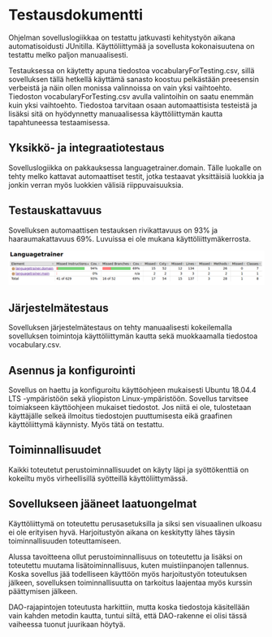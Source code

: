 # Testausdokumentti

Ohjelman sovelluslogiikkaa on testattu jatkuvasti kehitystyön aikana automatisoidusti JUnitilla. Käyttöliittymää ja sovellusta kokonaisuutena on testattu melko paljon manuaalisesti.

Testauksessa on käytetty apuna tiedostoa vocabularyForTesting.csv, sillä sovelluksen tällä hetkellä käyttämä sanasto koostuu pelkästään preesensin verbeistä ja näin ollen monissa valinnoissa on vain yksi vaihtoehto. Tiedoston vocabularyForTesting.csv avulla valintoihin on saatu enemmän kuin yksi vaihtoehto. Tiedostoa tarvitaan osaan automaattisista testeistä ja lisäksi sitä on hyödynnetty manuaalisessa käyttöliittymän kautta tapahtuneessa testaamisessa.

## Yksikkö- ja integraatiotestaus

Sovelluslogiikka on pakkauksessa languagetrainer.domain. Tälle luokalle on tehty melko kattavat automaattiset testit, jotka testaavat yksittäisiä luokkia ja jonkin verran myös luokkien välisiä riippuvaisuuksia.

## Testauskattavuus

Sovelluksen automaattisen testauksen rivikattavuus on 93% ja haaraumakattavuus 69%. Luvuissa ei ole mukana käyttöliittymäkerrosta.

![Testauskattavuus](testauskattavuus.png)

## Järjestelmätestaus

Sovelluksen järjestelmätestaus on tehty manuaalisesti kokeilemalla sovelluksen toimintoja käyttöliittymän kautta sekä muokkaamalla tiedostoa vocabulary.csv.

## Asennus ja konfigurointi

Sovellus on haettu ja konfiguroitu käyttöohjeen mukaisesti Ubuntu 18.04.4 LTS -ympäristöön sekä yliopiston Linux-ympäristöön. Sovellus tarvitsee toimiakseen käyttöohjeen mukaiset tiedostot. Jos niitä ei ole, tulostetaan käyttäjälle selkeä ilmoitus tiedostojen puuttumisesta eikä graafinen käyttöliittymä käynnisty. Myös tätä on testattu.

## Toiminnallisuudet

Kaikki toteutetut perustoiminnallisuudet on käyty läpi ja syöttökenttiä on kokeiltu myös virheellisillä syötteillä käyttöliittymässä.

## Sovellukseen jääneet laatuongelmat

Käyttöliittymä on toteutettu perusasetuksilla ja siksi sen visuaalinen ulkoasu ei ole erityisen hyvä. Harjoitustyön aikana on keskitytty lähes täysin toiminnallisuuden toteuttamiseen.

Alussa tavoitteena ollut perustoiminnallisuus on toteutettu ja lisäksi on toteutettu muutama lisätoiminnallisuus, kuten muistiinpanojen tallennus. Koska sovellus jää todelliseen käyttöön myös harjoitustyön toteutuksen jälkeen, sovelluksen toiminnallisuutta on tarkoitus laajentaa myös kurssin päättymisen jälkeen.

DAO-rajapintojen toteutusta harkittiin, mutta koska tiedostoja käsitellään vain kahden metodin kautta, tuntui siltä, että DAO-rakenne ei olisi tässä vaiheessa tuonut juurikaan höytyä.
